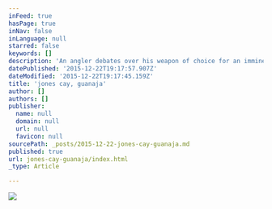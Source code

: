 ```yaml
---
inFeed: true
hasPage: true
inNav: false
inLanguage: null
starred: false
keywords: []
description: 'An angler debates over his weapon of choice for an imminent bonefish battle on Jones Cay in Guanaja, Honduras.'
datePublished: '2015-12-22T19:17:57.907Z'
dateModified: '2015-12-22T19:17:45.159Z'
title: 'jones cay, guanaja'
author: []
authors: []
publisher:
  name: null
  domain: null
  url: null
  favicon: null
sourcePath: _posts/2015-12-22-jones-cay-guanaja.md
published: true
url: jones-cay-guanaja/index.html
_type: Article

---
```

![](https://the-grid-user-content.s3-us-west-2.amazonaws.com/43ab03f8-b4f8-46dc-839a-a81f8e1d3deb.jpg)